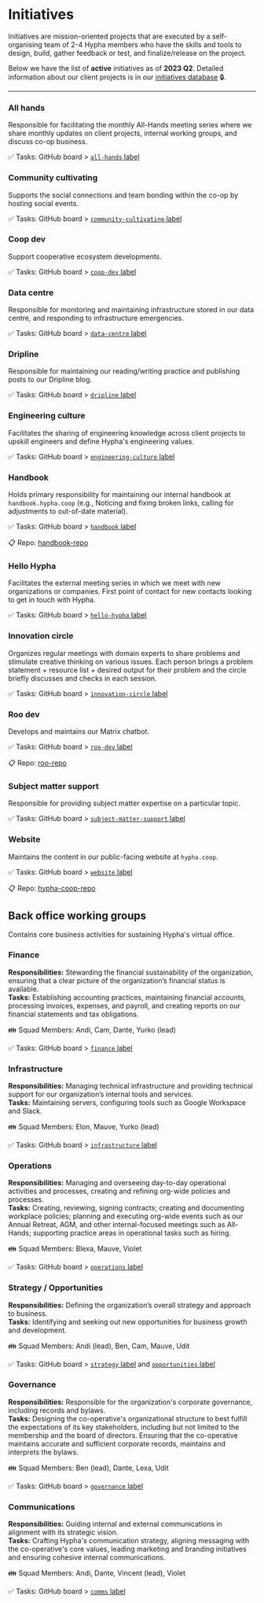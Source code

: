 # Initiatives


Initiatives are mission-oriented projects that are executed by a self-organising team of 2-4 Hypha members who have the skills and tools to design, build, gather feedback or test, and finalize/release on the project. 

Below we have the list of **active** initiatives as of **2023 Q2**. Detailed information about our client projects is in our [initiatives database][members] 🔒. 

--- 

### All hands 
Responsible for facilitating the monthly All-Hands meeting series where we share monthly updates on client projects, internal working groups, and discuss co-op business.

✅ Tasks: GitHub board > [`all-hands` label][l-all-hands]   

### Community cultivating
Supports the social connections and team bonding within the co-op by hosting social events.

✅ Tasks: GitHub board > [`community-cultivating` label][l-community-cultivating]   

### Coop dev
Support cooperative ecosystem developments.

✅ Tasks: GitHub board > [`coop-dev` label][l-coop-dev]   

### Data centre
Responsible for monitoring and maintaining infrastructure stored in our data centre, and responding to infrastructure emergencies.

✅ Tasks: GitHub board > [`data-centre` label][l-data-centre]   

### Dripline
Responsible for maintaining our reading/writing practice and publishing posts to our Dripline blog.

✅ Tasks: GitHub board > [`dripline` label][l-dripline]   

### Engineering culture
Facilitates the sharing of engineering knowledge across client projects to upskill engineers and define Hypha's engineering values.

✅ Tasks: GitHub board > [`engineering-culture` label][l-engineering-culture]   

### Handbook
Holds primary responsibility for maintaining our internal handbook at `handbook.hypha.coop` (e.g., Noticing and fixing broken links, calling for adjustments to out-of-date material).

✅ Tasks: GitHub board > [`handbook` label][l-handbook]

📋 Repo: [handbook-repo]

### Hello Hypha
Facilitates the external meeting series in which we meet with new organizations or companies. First point of contact for new contacts looking to get in touch with Hypha.

✅ Tasks: GitHub board > [`hello-hypha` label][l-hello-hypha]

### Innovation circle
Organizes regular meetings with domain experts to share problems and stimulate creative thinking on various issues. Each person brings a problem statement + resource list + desired output for their problem and the circle briefly discusses and checks in each session.

✅ Tasks: GitHub board > [`innovation-circle` label][l-innovation-circle]

### Roo dev
Develops and maintains our Matrix chatbot.

✅ Tasks: GitHub board > [`roo-dev` label][l-roo-dev]

📋 Repo: [roo-repo]

### Subject matter support
Responsible for providing subject matter expertise on a particular topic.

✅ Tasks: GitHub board > [`subject-matter-support` label][l-subject-matter-support]

### Website
Maintains the content in our public-facing website at `hypha.coop`.

✅ Tasks: GitHub board > [`website` label][l-website]

📋 Repo: [hypha-coop-repo]

## Back office working groups

Contains core business activities for sustaining Hypha's virtual office. 

### Finance
**Responsibilities:** Stewarding the financial sustainability of the organization, ensuring that a clear picture of the organization’s financial status is available.  
**Tasks:** Establishing accounting practices, maintaining financial accounts, processing invoices, expenses, and payroll, and creating reports on our financial statements and tax obligations.  

👪 Squad Members: Andi, Cam, Dante, Yurko (lead)

✅ Tasks: GitHub board > [`finance` label][l-fin]

### Infrastructure
**Responsibilities:** Managing technical infrastructure and providing technical support for our organization’s internal tools and services.  
**Tasks:** Maintaining servers, configuring tools such as Google Workspace and Slack.  

👪 Squad Members: Elon, Mauve, Yurko (lead)

✅ Tasks: GitHub board > [`infrastructure` label][l-inf]

### Operations
**Responsibilities:** Managing and overseeing day-to-day operational activities and processes, creating and refining org-wide policies and processes.  
**Tasks:** Creating, reviewing, signing contracts; creating and documenting workplace policies; planning and executing org-wide events such as our Annual Retreat, AGM, and other internal-focused meetings such as All-Hands; supporting practice areas in operational tasks such as hiring.  

👪 Squad Members: Blexa, Mauve, Violet

✅ Tasks: GitHub board > [`operations` label][l-ops]

### Strategy / Opportunities
**Responsibilities:** Defining the organization’s overall strategy and approach to business.  
**Tasks:** Identifying and seeking out new opportunities for business growth and development.  

👪 Squad Members: Andi (lead), Ben, Cam, Mauve, Udit

✅ Tasks: GitHub board > [`strategy` label][l-str] and [`opportunities` label][l-opp]

### Governance
**Responsibilities:** Responsible for the organization's corporate governance, including records and bylaws.  
**Tasks:** Designing the co-operative's organizational structure to best fulfill the expectations of its key stakeholders, including but not limited to the membership and the board of directors. Ensuring that the co-operative maintains accurate and sufficient corporate records, maintains and interprets the bylaws.   

👪 Squad Members: Ben (lead), Dante, Lexa, Udit

✅ Tasks: GitHub board > [`governance` label][l-gov] 

### Communications
**Responsibilities:** Guiding internal and external communications in alignment with its strategic vision.  
**Tasks:** Crafting Hypha's communication strategy, aligning messaging with the co-operative's core values, leading marketing and branding initiatives and ensuring cohesive internal communications.

👪 Squad Members: Andi, Dante, Vincent (lead), Violet

✅ Tasks: GitHub board > [`comms` label][l-comms] 


<!-- Links: Important -->
[handbook-repo]: https://github.com/hyphacoop/handbook
[hypha-coop-repo]: https://github.com/hyphacoop/hypha.coop
[roo-repo]: https://github.com/hyphacoop/matrix-roobot

[calendar]: https://link.hypha.coop/calendar
[projects]: https://link.hypha.coop/projects
[hours]: https://link.hypha.coop/hours
[members]: https://link.hypha.coop/initiatives

<!-- Links: Labels -->
[l-all-hands]: https://github.com/orgs/hyphacoop/projects/10/views/1?filterQuery=label:"all-hands"
[l-community-cultivating]: https://github.com/orgs/hyphacoop/projects/10/views/1?filterQuery=label:"community-cultivating"
[l-coop-dev]: https://github.com/orgs/hyphacoop/projects/10/views/1?filterQuery=label:"coop-dev"   
[l-data-centre]: https://github.com/orgs/hyphacoop/projects/10/views/1?filterQuery=label:"data-centre"   
[l-dripline]: https://github.com/orgs/hyphacoop/projects/10/views/1?filterQuery=label:"dripline"   
[l-engineering-culture]: https://github.com/orgs/hyphacoop/projects/10/views/1?filterQuery=label:"engineering-culture"   
[l-handbook]: https://github.com/orgs/hyphacoop/projects/10/views/1?filterQuery=label:"handbook"
[l-hello-hypha]: https://github.com/orgs/hyphacoop/projects/10/views/1?filterQuery=label:"hello-hypha"
[l-innovation-circle]: https://github.com/orgs/hyphacoop/projects/10/views/1?filterQuery=label:"innovation-circle"
[l-roo-dev]: https://github.com/orgs/hyphacoop/projects/10/views/1?filterQuery=label:"roo-dev"
[l-subject-matter-support]: https://github.com/orgs/hyphacoop/projects/10/views/1?filterQuery=label:"subject-matter-support"
[l-website]: https://github.com/orgs/hyphacoop/projects/10/views/1?filterQuery=label:"website"

[l-fin]: https://github.com/orgs/hyphacoop/projects/10/views/1?filterQuery=label:"finance"
[l-str]: https://github.com/orgs/hyphacoop/projects/10/views/1?filterQuery=label:"strategy"
[l-opp]: https://github.com/orgs/hyphacoop/projects/10/views/1?filterQuery=label:"opportunities"
[l-gov]: https://github.com/orgs/hyphacoop/projects/10/views/1?filterQuery=label:"governance"
[l-inf]: https://github.com/orgs/hyphacoop/projects/10/views/1?filterQuery=label:"infrastructure"
[l-ops]: https://github.com/orgs/hyphacoop/projects/10/views/1?filterQuery=label:"operations"
[l-comms]: https://github.com/orgs/hyphacoop/projects/10/views/1?filterQuery=label:"comms"
